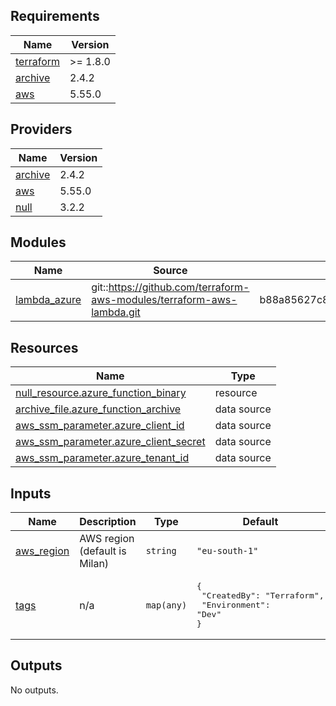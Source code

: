 <!-- BEGIN_TF_DOCS -->
## Requirements

| Name | Version |
|------|---------|
| <a name="requirement_terraform"></a> [terraform](#requirement\_terraform) | >= 1.8.0 |
| <a name="requirement_archive"></a> [archive](#requirement\_archive) | 2.4.2 |
| <a name="requirement_aws"></a> [aws](#requirement\_aws) | 5.55.0 |

## Providers

| Name | Version |
|------|---------|
| <a name="provider_archive"></a> [archive](#provider\_archive) | 2.4.2 |
| <a name="provider_aws"></a> [aws](#provider\_aws) | 5.55.0 |
| <a name="provider_null"></a> [null](#provider\_null) | 3.2.2 |

## Modules

| Name | Source | Version |
|------|--------|---------|
| <a name="module_lambda_azure"></a> [lambda\_azure](#module\_lambda\_azure) | git::https://github.com/terraform-aws-modules/terraform-aws-lambda.git | b88a85627c84a4e9d1ad2a655455d10b386bc63f |

## Resources

| Name | Type |
|------|------|
| [null_resource.azure_function_binary](https://registry.terraform.io/providers/hashicorp/null/latest/docs/resources/resource) | resource |
| [archive_file.azure_function_archive](https://registry.terraform.io/providers/hashicorp/archive/2.4.2/docs/data-sources/file) | data source |
| [aws_ssm_parameter.azure_client_id](https://registry.terraform.io/providers/hashicorp/aws/5.55.0/docs/data-sources/ssm_parameter) | data source |
| [aws_ssm_parameter.azure_client_secret](https://registry.terraform.io/providers/hashicorp/aws/5.55.0/docs/data-sources/ssm_parameter) | data source |
| [aws_ssm_parameter.azure_tenant_id](https://registry.terraform.io/providers/hashicorp/aws/5.55.0/docs/data-sources/ssm_parameter) | data source |

## Inputs

| Name | Description | Type | Default | Required |
|------|-------------|------|---------|:--------:|
| <a name="input_aws_region"></a> [aws\_region](#input\_aws\_region) | AWS region (default is Milan) | `string` | `"eu-south-1"` | no |
| <a name="input_tags"></a> [tags](#input\_tags) | n/a | `map(any)` | <pre>{<br>  "CreatedBy": "Terraform",<br>  "Environment": "Dev"<br>}</pre> | no |

## Outputs

No outputs.
<!-- END_TF_DOCS -->